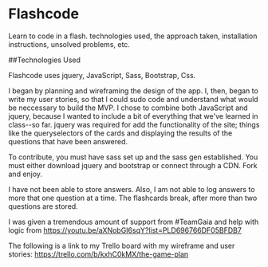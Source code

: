 # Flashcode
Learn to code in a flash.
technologies used, the approach taken, installation instructions, unsolved problems, etc.

##Technologies Used

Flashcode uses jquery, JavaScript, Sass, Bootstrap, Css. 

I began by planning and wireframing the design of the app. I, then, began to write my user stories, so that I could sudo code and understand what would be neccessary to build the MVP. I chose to combine both JavaScript and jquery, because I wanted to include a bit of everything that we've learned in class--so far. jquery was required for add the functionality of the site; things like the queryselectors of the cards and displaying the results of the questions that have been answered.

To contribute, you must have sass set up and the sass gen established. You must either download jquery and bootstrap or connect through a CDN. Fork and enjoy.

I have not been able to store answers. Also, I am not able to log answers to more that one question at a time. The flashcards break, after more than two questions are stored. 

I was given a tremendous amount of support from #TeamGaia and help with logic from https://youtu.be/aXNobGI6sqY?list=PLD696766DF05BFDB7

The following is a link to my Trello board with my wireframe and user stories: 
https://trello.com/b/kxhC0kMX/the-game-plan
